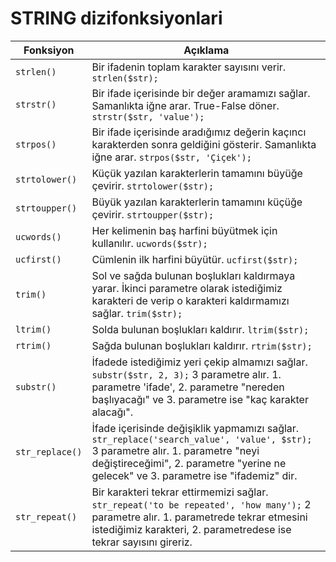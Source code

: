 # STRING dizifonksiyonlari

| Fonksiyon | Açıklama |
| ----- | ----- |
| `strlen()` |  Bir ifadenin toplam karakter sayısını verir. `strlen($str);` |
| `strstr()` |  Bir ifade içerisinde bir değer aramamızı sağlar. Samanlıkta iğne arar. True-False döner. `strstr($str, 'value');` |
| `strpos()` | Bir ifade içerisinde aradığımız değerin kaçıncı karakterden sonra geldiğini gösterir. Samanlıkta iğne arar. `strpos($str, 'Çiçek');` |
| `strtolower()` | Küçük yazılan karakterlerin tamamını büyüğe çevirir. `strtolower($str);` |
| `strtoupper()` | Büyük yazılan karakterlerin tamamını küçüğe çevirir. `strtoupper($str);` |
| `ucwords()` | Her kelimenin baş harfini büyütmek için kullanılır. `ucwords($str);` |
| `ucfirst()` | Cümlenin ilk harfini büyütür. `ucfirst($str);` |
| `trim()` | Sol ve sağda bulunan boşlukları kaldırmaya yarar. İkinci parametre olarak istediğimiz karakteri de verip o karakteri kaldırmamızı sağlar. `trim($str);` |
| `ltrim()` | Solda bulunan boşlukları kaldırır. `ltrim($str);` |
| `rtrim()` | Sağda bulunan boşlukları kaldırır. `rtrim($str);` |
| `substr()` | İfadede istediğimiz yeri çekip almamızı sağlar. `substr($str, 2, 3);` 3 parametre alır. 1. parametre 'ifade', 2. parametre "nereden başlıyacağı" ve 3. parametre ise "kaç karakter alacağı". |
| `str_replace()` | İfade içerisinde değişiklik yapmamızı sağlar. `str_replace('search_value', 'value', $str);` 3 parametre alır. 1. parametre "neyi değiştireceğimi", 2. parametre "yerine ne gelecek" ve 3. parametre ise "ifademiz" dir.|
| `str_repeat()` | Bir karakteri tekrar ettirmemizi sağlar. `str_repeat('to be repeated', 'how many');` 2 parametre alır. 1. parametrede tekrar etmesini istediğimiz karakteri, 2. parametredese ise tekrar sayısını gireriz. |
